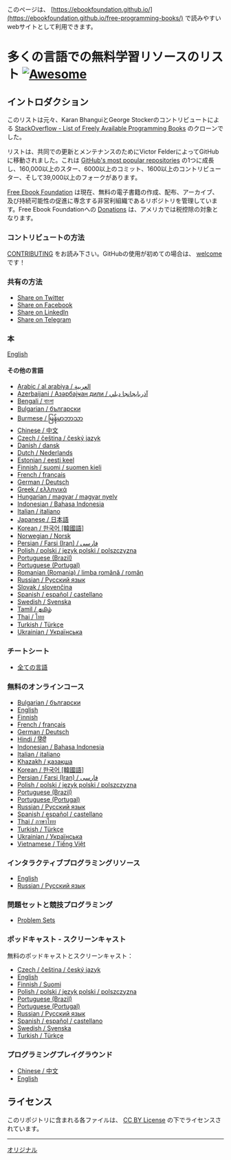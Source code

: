 このページは、 [https://ebookfoundation.github.io/](https://ebookfoundation.github.io/free-programming-books/) で読みやすいwebサイトとして利用できます。

# 多くの言語での無料学習リソースのリスト [![Awesome](https://cdn.rawgit.com/sindresorhus/awesome/d7305f38d29fed78fa85652e3a63e154dd8e8829/media/badge.svg)](https://github.com/sindresorhus/awesome)

## イントロダクション

このリストは元々、Karan BhanguiとGeorge Stockerのコントリビュートによる [StackOverflow - List of Freely Available Programming Books](http://web.archive.org/web/20130824154208/http://stackoverflow.com/a/392926) のクローンでした。

リストは、共同での更新とメンテナンスのためにVictor FelderによってGitHubに移動されました。これは [GitHub's most popular repositories](https://octoverse.github.com/) の1つに成長し、160,000以上のスター、6000以上のコミット、1600以上のコントリビューター、そして39,000以上のフォークがあります。

[Free Ebook Foundation](https://ebookfoundation.org) は現在、無料の電子書籍の作成、配布、アーカイブ、及び持続可能性の促進に専念する非営利組織であるリポジトリを管理しています。Free Ebook Foundationへの [Donations](https://ebookfoundation.org/contributions.html) は、アメリカでは税控除の対象となります。


### コントリビュートの方法

[CONTRIBUTING](/CONTRIBUTING.md) をお読み下さい。GitHubの使用が初めての場合は、 [welcome](/HOWTO.md) です！


### 共有の方法

+ [Share on Twitter](http://twitter.com/intent/tweet?text=https://github.com/EbookFoundation/free-programming-books%0AFree%20Programming%20Books)
+ [Share on Facebook](https://www.facebook.com/share.php?u=https%3A%2F%2Fgithub.com%2FEbookFoundation%2Ffree-programming-books&p[images][0]=&p[title]=Free%20Programming%20Books&p[summary]=)
+ [Share on LinkedIn](http://www.linkedin.com/shareArticle?mini=true&url=https://github.com/EbookFoundation/free-programming-books&title=Free%20Programming%20Books&summary=&source=)
+ [Share on Telegram](https://t.me/share/url?url=https://github.com/EbookFoundation/free-programming-books)


### 本

[English](books/free-programming-books.md)

#### その他の言語

+ [Arabic / al arabiya / العربية](books/free-programming-books-ar.md)
+ [Azerbaijani / Азәрбајҹан дили / آذربايجانجا ديلي](books/free-programming-books-az.md)
+ [Bengali / বাংলা](books/free-programming-books-bl.md)
+ [Bulgarian / български](books/free-programming-books-bg.md)
+ [Burmese / မြန်မာဘာသာ](books/free-programming-books-my.md)
+ [Chinese / 中文](books/free-programming-books-zh.md)
+ [Czech / čeština / český jazyk](books/free-programming-books-cs.md)
+ [Danish / dansk](books/free-programming-books-dk.md)
+ [Dutch / Nederlands](books/free-programming-books-nl.md)
+ [Estonian / eesti keel](books/free-programming-books-et.md)
+ [Finnish / suomi / suomen kieli](books/free-programming-books-fi.md)
+ [French / français](books/free-programming-books-fr.md)
+ [German / Deutsch](books/free-programming-books-de.md)
+ [Greek / ελληνικά](books/free-programming-books-gr.md)
+ [Hungarian / magyar / magyar nyelv](books/free-programming-books-hu.md)
+ [Indonesian / Bahasa Indonesia](books/free-programming-books-id.md)
+ [Italian / italiano](books/free-programming-books-it.md)
+ [Japanese / 日本語](books/free-programming-books-ja.md)
+ [Korean / 한국어 [韓國語]](books/free-programming-books-ko.md)
+ [Norwegian / Norsk](books/free-programming-books-no.md)
+ [Persian / Farsi (Iran) / فارسى](books/free-programming-books-fa_IR.md)
+ [Polish / polski / język polski / polszczyzna](books/free-programming-books-pl.md)
+ [Portuguese (Brazil)](books/free-programming-books-pt_BR.md)
+ [Portuguese (Portugal)](books/free-programming-books-pt_PT.md)
+ [Romanian (Romania) / limba română / român](books/free-programming-books-ro.md)
+ [Russian / Русский язык](books/free-programming-books-ru.md)
+ [Slovak / slovenčina](books/free-programming-books-sk.md)
+ [Spanish / español / castellano](books/free-programming-books-es.md)
+ [Swedish / Svenska](books/free-programming-books-se.md)
+ [Tamil / தமிழ்](books/free-programming-books-ta.md)
+ [Thai / ไทย](books/free-programming-books-th.md)
+ [Turkish / Türkçe](books/free-programming-books-tr.md)
+ [Ukrainian / Українська](books/free-programming-books-ua.md)


### チートシート

+ [全ての言語](more/free-programming-cheatsheets.md)


### 無料のオンラインコース

+ [Bulgarian / български](courses/free-courses-bg.md)
+ [English](courses/free-courses-en.md)
+ [Finnish](courses/free-courses-fi.md)
+ [French / français](courses/free-courses-fr.md)
+ [German / Deutsch](courses/free-courses-de.md)
+ [Hindi / हिंदी](courses/free-courses-hi.md)
+ [Indonesian / Bahasa Indonesia](courses/free-courses-id.md)
+ [Italian / italiano](courses/free-courses-it.md)
+ [Khazakh / қазақша](courses/free-courses-kk.md)
+ [Korean / 한국어 [韓國語]](courses/free-courses-ko.md)
+ [Persian / Farsi (Iran) / فارسى](courses/free-courses-fa_IR.md)
+ [Polish / polski / język polski / polszczyzna](courses/free-courses-pl.md)
+ [Portuguese (Brazil)](courses/free-courses-pt_BR.md)
+ [Portuguese (Portugal)](courses/free-courses-pt_PT.md)
+ [Russian / Русский язык](courses/free-courses-ru.md)
+ [Spanish / español / castellano](courses/free-courses-es.md)
+ [Thai / ภาษาไทย](courses/free-courses-th.md)
+ [Turkish / Türkçe](courses/free-courses-tr.md)
+ [Ukrainian / Українська](courses/free-courses-ua.md)
+ [Vietnamese / Tiếng Việt](courses/free-courses-vi.md)


### インタラクティブプログラミングリソース

+ [English](more/free-programming-interactive-tutorials-en.md)
+ [Russian / Русский язык](more/free-programming-interactive-tutorials-ru.md)


### 問題セットと競技プログラミング

+ [Problem Sets](more/problem-sets-competitive-programming.md)


### ポッドキャスト - スクリーンキャスト

無料のポッドキャストとスクリーンキャスト：

+ [Czech / čeština / český jazyk](casts/free-podcasts-screencasts-cs.md)
+ [English](casts/free-podcasts-screencasts-en.md)
+ [Finnish / Suomi](casts/free-podcasts-screencasts-fi.md)
+ [Polish / polski / język polski / polszczyzna](casts/free-podcasts-screencasts-pl.md)
+ [Portuguese (Brazil)](casts/free-podcasts-screencasts-pt_BR.md)
+ [Portuguese (Portugal)](casts/free-podcasts-screencasts-pt_PT.md)
+ [Russian / Русский язык](casts/free-podcasts-screencasts-ru.md)
+ [Spanish / español / castellano](casts/free-podcasts-screencasts-es.md)
+ [Swedish / Svenska](casts/free-podcasts-screencasts-se.md)
+ [Turkish / Türkçe](casts/free-podcasts-screencasts-tr.md)


### プログラミングプレイグラウンド

+ [Chinese / 中文](more/free-programming-playgrounds-zh.md)
+ [English](more/free-programming-playgrounds.md)


## ライセンス

このリポジトリに含まれる各ファイルは、 [CC BY License](LICENSE) の下でライセンスされています。

---
[オリジナル](https://github.com/EbookFoundation/free-programming-books/blob/master/README.md)

